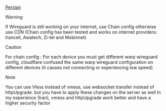 [Persian](https://github.com/Otisist/Sample/main/Client/v2rayNG/README(per).md)

> [!WARNING]
> If Wireguard is still working on your internet, use Chain config otherwise use CDN
> (Chain config has been tested and works on internet providers: Irancell, Asiatech, Zi-tel and Mobinnet)

>[!CAUTION]
>For chain config :
>For each device you must get different warp wireguard config, cloudflare confused the same warp wireguard configuration on different devices (it causes not connecting or experiencing low speed)

>[!NOTE]
>You can use Vless instead of vmess, use websocket transfer instead of httpUpgrade. but you have to apply these changes on the server as well
In my experience (Iran), vmess and httpUpgrade work better and have a higher security factor
